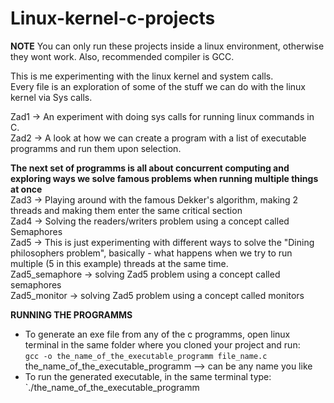# Linux-kernel-c-projects

**NOTE** You can only run these projects inside a linux environment, otherwise they wont work. Also, recommended compiler is GCC.<br />

This is me experimenting with the linux kernel and system calls.<br />
Every file is an exploration of some of the stuff we can do with the linux kernel via Sys calls.<br />

Zad1 -> An experiment with doing sys calls for running linux commands in C.<br />
Zad2 -> A look at how we can create a program with a list of executable programms and run them upon selection.<br />

**The next set of programms is all about concurrent computing and exploring ways we solve famous problems when running multiple things at once**<br />
Zad3 -> Playing around with the famous Dekker's algorithm, making 2 threads and making them enter the same critical section<br />
Zad4 -> Solving the readers/writers problem using a concept called Semaphores<br />
Zad5 -> This is just experimenting with different ways to solve the "Dining philosophers problem", basically - what happens when we try to run multiple (5 in this example) threads at the same time.<br />
Zad5_semaphore -> solving Zad5 problem using a concept called semaphores<br />
Zad5_monitor -> solving Zad5 problem using a concept called monitors<br />

**RUNNING THE PROGRAMMS**<br />
* To generate an exe file from any of the c programms, open linux terminal in the same folder where you cloned your project and run:<br />
  `gcc -o the_name_of_the_executable_programm file_name.c`<br />
  the_name_of_the_executable_programm --> can be any name you like<br />
* To run the generated executable, in the same terminal type:<br />
  `./the_name_of_the_executable_programm<br />
